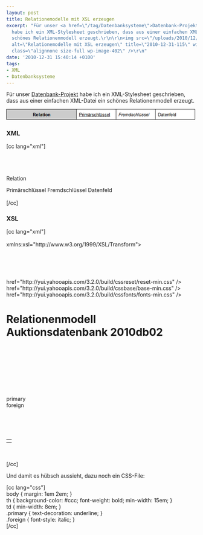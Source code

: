 ```yaml
---
layout: post
title: Relationemodelle mit XSL erzeugen
excerpt: "Für unser <a href=\"/tag/Datenbanksysteme\">Datenbank-Projekt</a>
  habe ich ein XML-Stylesheet geschrieben, dass aus einer einfachen XML-Datei ein
  schönes Relationenmodell erzeugt.\r\n\r\n<img src=\"/uploads/2010/12/2010-12-31-115.png\"
  alt=\"Relationemodelle mit XSL erzeugen\" title=\"2010-12-31-115\" width=\"500\"
  class=\"alignnone size-full wp-image-402\" />\r\n"
date: '2010-12-31 15:40:14 +0100'
tags:
- XML
- Datenbanksysteme
---
```

<p>Für unser <a href="/tag/Datenbanksysteme">Datenbank-Projekt</a> habe ich ein XML-Stylesheet geschrieben, dass aus einer einfachen XML-Datei ein schönes Relationenmodell erzeugt.</p>
<p><img src="/uploads/2010/12/2010-12-31-115.png" alt="Relationemodelle mit XSL erzeugen" title="2010-12-31-115" width="500" class="alignnone size-full wp-image-402" /><br />
<a id="more"></a><a id="more-394"></a></p>
<h3 class="textimage">XML</h3>
<p>[cc lang="xml"]<br />
<?xml version="1.0" encoding="UTF-8"?><br />
<?xml-stylesheet type="text/xsl" href="relationenmodell.xsl"?><br />
<relationmodel><br />
	<relation><br />
		<name>Relation</name></p>
<property primary="true">Primärschlüssel</property>
<property foreign="true">Fremdschlüssel</property>
<property>Datenfeld</property>
	</relation><br />
</relationmodel><br />
[/cc]</p>
<h3 class="textimage">XSL</h3>
<p>[cc lang="xml"]<br />
<?xml version="1.0" encoding="UTF-8" ?><br />
<xsl:stylesheet version="1.0"<br />
	xmlns:xsl="http://www.w3.org/1999/XSL/Transform"><br />
	<xsl:output method="html" indent="yes" /><br />
	<xsl:template match="/relationmodel"><br />
		<html><br />
			<head><br />
				<title>Relationenmodell Auktionsdatenbank 2010db02</title></p>
<link rel="stylesheet" type="text/css"<br />
					href="http://yui.yahooapis.com/3.2.0/build/cssreset/reset-min.css" />
<link rel="stylesheet" type="text/css"<br />
					href="http://yui.yahooapis.com/3.2.0/build/cssbase/base-min.css" />
<link rel="stylesheet" type="text/css"<br />
					href="http://yui.yahooapis.com/3.2.0/build/cssfonts/fonts-min.css" />
<link rel="stylesheet" type="text/css" href="relationenmodell.css" />
			</head><br />
			<body></p>
<h1>Relationenmodell Auktionsdatenbank 2010db02</h1>
<p>				<xsl:apply-templates /><br />
			</body><br />
		</html><br />
	</xsl:template><br />
	<xsl:template match="relation"></p>
<table>
<tbody>
<tr>
<th>
						<xsl:value-of select="name"></xsl:value-of>
					</th>
<p>					<xsl:for-each select="property"><br />
						<xsl:element name="td"><br />
							<xsl:attribute name="class"><br />
							<xsl:if test="@primary">primary</xsl:if><br />
							<xsl:if test="@foreign">foreign</xsl:if><br />
							</xsl:attribute><br />
							<xsl:value-of select="."></xsl:value-of><br />
						</xsl:element><br />
					</xsl:for-each><br />
				</tr>
</tbody>
</table>
<p>	</xsl:template><br />
</xsl:stylesheet><br />
[/cc]</p>
<p>Und damit es hübsch aussieht, dazu noch ein CSS-File:</p>
<p>[cc lang="css"]<br />
body { margin: 1em 2em; }<br />
th { background-color: #ccc; font-weight: bold; min-width: 15em; }<br />
td { min-width: 8em; }<br />
.primary { text-decoration: underline; }<br />
.foreign { font-style: italic; }<br />
[/cc]</p>
